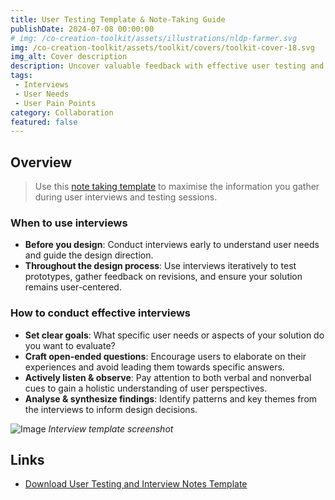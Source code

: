 ```yaml
---
title: User Testing Template & Note-Taking Guide
publishDate: 2024-07-08 00:00:00
# img: /co-creation-toolkit/assets/illustrations/nldp-farmer.svg
img: /co-creation-toolkit/assets/toolkit/covers/toolkit-cover-18.svg
img_alt: Cover description
description: Uncover valuable feedback with effective user testing and note-taking.
tags:
 - Interviews
 - User Needs
 - User Pain Points
category: Collaboration
featured: false
---
```


## Overview

> Use this [note taking template](/co-creation-toolkit/assets/toolkit/interviews/user-testing-interview-template.docx) to maximise the information you gather during user interviews and testing sessions.

### When to use interviews

* **Before you design**: Conduct interviews early to understand user needs and guide the design direction.
* **Throughout the design process**: Use interviews iteratively to test prototypes, gather feedback on revisions, and ensure your solution remains user-centered.

### How to conduct effective interviews

* **Set clear goals**: What specific user needs or aspects of your solution do you want to evaluate?
* **Craft open-ended questions**: Encourage users to elaborate on their experiences and avoid leading them towards specific answers.
* **Actively listen & observe**: Pay attention to both verbal and nonverbal cues to gain a holistic understanding of user perspectives.
* **Analyse & synthesize findings**: Identify patterns and key themes from the interviews to inform design decisions.

![Image](/co-creation-toolkit/assets/toolkit/interviews/interview-template.png)
*Interview template screenshot*

## Links

* [Download User Testing and Interview Notes Template](/co-creation-toolkit/assets/toolkit/interviews/user-testing-interview-template.docx)

